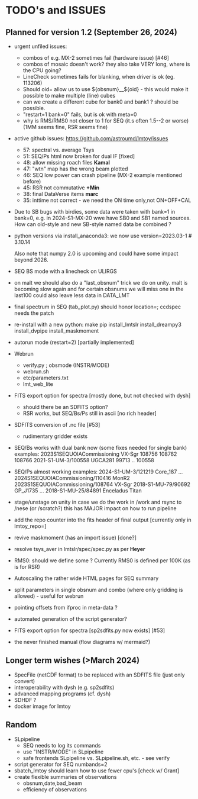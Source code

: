 # TODO's and ISSUES

## Planned for version 1.2 (September 26, 2024)

- urgent unfiled issues:
  - combos of e.g. MX-2 sometimes fail (hardware issue)  [#46]
  - combos of mosaic doesn't work?   they also take VERY long, where is the CPU going?
  - LineCheck sometimes fails for blanking, when driver is ok (eg. 113206)
  - Should oid= allow us to use ${obsnum}__${oid} - this would make it possible to make multiple (line) cubes
  - can we create a different cube for bank0 and bank1 ?  should be possible.
  - "restart=1 bank=0" fails, but is ok with meta=0
  - why is RMS/RMS0 not closer to 1 for SEQ (it.s often 1.5--2 or worse)   (1MM seems fine, RSR seems fine)

- active github issues:  https://github.com/astroumd/lmtoy/issues
  - 57: spectral vs. average Tsys
  - 51: SEQ/Ps html now broken for dual IF [fixed]
  - 48: allow missing roach files  **Kamal**
  - 47: "wtn" map has the wrong beam plotted
  - 46: SEQ low power can crash pipeline (MX-2 example mentioned before)
  - 45: RSR not commutative **+Min**
  - 38: final DataVerse items **marc**
  - 35: inttime not correct - we need the ON time only,not ON+OFF+CAL

- Due to SB bugs with birdies, some data were taken with bank=1 in bank=0, e.g.
  in 2024-S1-MX-20 wwe have SB0 and SB1 named sources.  How can old-style and
  new SB-style named data be combined ?

- python versions via install_anaconda3:
  we now use version=2023.03-1 # 3.10.14 

  Also note that numpy 2.0 is upcoming and could have some impact beyond 2026.

- SEQ BS mode with a linecheck on ULIRGS

- on malt we should also do a "last_obsnum" trick we do on unity. malt is becoming slow
  again and for certain obsnums we will miss one in the last100
  could also leave less data in DATA_LMT

- final spectrum in SEQ (tab_plot.py) should honor location=; ccdspec needs the patch

- re-install with a new python:
  make pip install_lmtslr install_dreampy3 install_dvpipe install_maskmoment
  
- autorun mode (restart=2) [partially implemented]

- Webrun
  - verify.py ; obsmode (INSTR/MODE)
  - webrun.sh
  - etc/parameters.txt
  - lmt_web_lite

- FITS export option for spectra [mostly done, but not checked with dysh]
  - should there be an SDFITS option?
  - RSR works, but SEQ/Bs/Ps still in ascii [no rich header]

- SDFITS conversion of .nc file [#53]
  - rudimentary gridder exists

- SEQ/Bs works with dual bank now (some fixes needed for single bank)
  examples:  2023S1SEQUOIACommissioning  VX-Sgr    108756 108762 108766
             2021-S1-UM-3/100558         UGCA281   99713 .. 100558

- SEQ/Ps almost working
  examples:  2024-S1-UM-3/121219                Core_187 ...
             2024S1SEQUOIACommissioning/110416  MonR2
             2023S1SEQUOIACommissioning/108764  VX-Sgr
	     2018-S1-MU-79/90692                GP_J1735 ...
             2018-S1-MU-25/84891                Enceladus  Titan   

- stage/unstage on unity in case we do the work in /work and rsync to /nese (or /scratch?)
  this has MAJOR impact on how to run pipeline

- add the repo counter into the fits header of final output [currently only in lmtoy_repo=]
- revive maskmoment (has an import issue) [done?]
- resolve tsys_aver in lmtslr/spec/spec.py as per **Heyer**
- RMS0:   should we define some <Tsys>?  Currently RMS0 is defined per 100K (as is for RSR)
- Autoscaling the rather wide HTML pages for SEQ summary
- split parameters in single obsnum and combo (where only gridding is allowed) - useful for webrun
- pointing offsets from ifproc in meta-data ?
- automated generation of the script generator?
- FITS export option for spectra [sp2sdfits.py now exists]  [#53]
- the never finished manual (flow diagrams w/ mermaid?)

## Longer term wishes (>March 2024)

- SpecFile (netCDF format) to be replaced with an SDFITS file (just only convert)
- interoperability with dysh  (e.g. sp2sdfits)
- advanced mapping programs (cf. dysh)
- SDHDF ?
- docker image for lmtoy

## Random

- SLpipeline
  - SEQ needs to log its commands
  - use "INSTR/MODE" in SLpipeline
  - safe frontends SLpipeline vs. SLpipeline.sh,  etc. - see verify
- script generator for SEQ numbands=2
- sbatch_lmtoy should learn how to use fewer cpu's [check w/ Grant]
- create flexible summaries of observations
  - obsnum,date,bad_beam
  - efficiency of observations


